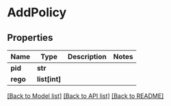 # AddPolicy

## Properties
Name | Type | Description | Notes
------------ | ------------- | ------------- | -------------
**pid** | **str** |  | 
**rego** | **list[int]** |  | 

[[Back to Model list]](../README.md#documentation-for-models) [[Back to API list]](../README.md#documentation-for-api-endpoints) [[Back to README]](../README.md)

